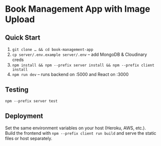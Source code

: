 # Book Management App with Image Upload

## Quick Start
1. `git clone … && cd book-management-app`
2. `cp server/.env.example server/.env` – add MongoDB & Cloudinary creds  
3. `npm install && npm --prefix server install && npm --prefix client install`
4. `npm run dev` – runs backend on :5000 and React on :3000

## Testing
`npm --prefix server test`

## Deployment
Set the same environment variables on your host (Heroku, AWS, etc.).  
Build the frontend with `npm --prefix client run build` and serve the static files or host separately.
